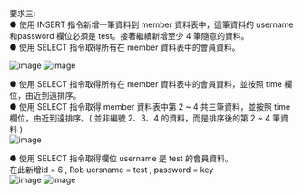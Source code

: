 要求三:<br/>
● 使用 INSERT 指令新增一筆資料到 member 資料表中，這筆資料的 username 和password 欄位必須是 test。接著繼續新增至少 4 筆隨意的資料。<br/>
● 使用 SELECT 指令取得所有在 member 資料表中的會員資料。<br/>


![image](https://user-images.githubusercontent.com/94062367/150899881-b05d1ef5-1955-4f35-97fd-2dd9ff79184c.png)
![image](https://user-images.githubusercontent.com/94062367/150899931-0c962859-1e6c-430b-a76b-3421701e21d2.png)


● 使用 SELECT 指令取得所有在 member 資料表中的會員資料，並按照 time 欄位，由近到遠排序。<br/>
● 使用 SELECT 指令取得 member 資料表中第 2 ~ 4 共三筆資料，並按照 time 欄位，由近到遠排序。( 並非編號 2、3、4 的資料，而是排序後的第 2 ~ 4 筆資料 )<br/>
![image](https://user-images.githubusercontent.com/94062367/150900267-199d5f95-35e7-48be-9b44-676ff8af81e8.png)

● 使用 SELECT 指令取得欄位 username 是 test 的會員資料。<br/>
在此新增id = 6 , Rob uersname = test , password = key<br/>
![image](https://user-images.githubusercontent.com/94062367/150900649-4ee114b6-ae4a-45d3-ae3b-2a48206d55bd.png)
![image](https://user-images.githubusercontent.com/94062367/150900675-fa355cfa-917b-4ce5-8c6d-9dd5a316256a.png)



